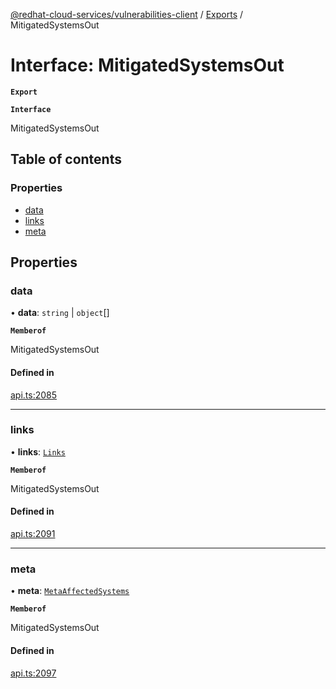 [@redhat-cloud-services/vulnerabilities-client](../README.md) / [Exports](../modules.md) / MitigatedSystemsOut

# Interface: MitigatedSystemsOut

**`Export`**

**`Interface`**

MitigatedSystemsOut

## Table of contents

### Properties

- [data](MitigatedSystemsOut.md#data)
- [links](MitigatedSystemsOut.md#links)
- [meta](MitigatedSystemsOut.md#meta)

## Properties

### data

• **data**: `string` \| `object`[]

**`Memberof`**

MitigatedSystemsOut

#### Defined in

[api.ts:2085](https://github.com/RedHatInsights/javascript-clients/blob/master/packages/vulnerabilities/git-api/api.ts#L2085)

___

### links

• **links**: [`Links`](Links.md)

**`Memberof`**

MitigatedSystemsOut

#### Defined in

[api.ts:2091](https://github.com/RedHatInsights/javascript-clients/blob/master/packages/vulnerabilities/git-api/api.ts#L2091)

___

### meta

• **meta**: [`MetaAffectedSystems`](MetaAffectedSystems.md)

**`Memberof`**

MitigatedSystemsOut

#### Defined in

[api.ts:2097](https://github.com/RedHatInsights/javascript-clients/blob/master/packages/vulnerabilities/git-api/api.ts#L2097)
